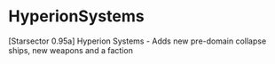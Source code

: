 # HyperionSystems
[Starsector 0.95a] Hyperion Systems - Adds new pre-domain collapse ships, new weapons and a faction
